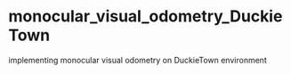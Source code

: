 # monocular_visual_odometry_DuckieTown
implementing monocular visual odometry on DuckieTown environment
